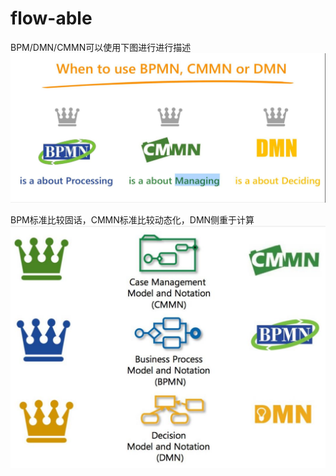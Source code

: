 # flow-able

 BPM/DMN/CMMN可以使用下图进行进行描述
![CMMN](document/1583758277336.png)


BPM标准比较固话，CMMN标准比较动态化，DMN侧重于计算
![CMMN-BPMN-DMN](document/1583759126087.png)